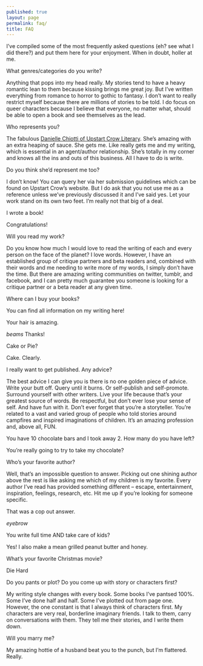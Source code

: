 ```yaml
---
published: true
layout: page
permalink: faq/
title: FAQ
---
```


I’ve compiled some of the most frequently asked questions (eh? see what I did there?) and put them here for your enjoyment. When in doubt, holler at me.



What genres/categories do you write?

Anything that pops into my head really. My stories tend to have a heavy romantic lean to them because kissing brings me great joy. But I’ve written everything from romance to horror to gothic to fantasy. I don’t want to really restrict myself because there are millions of stories to be told. I do focus on queer characters because I believe that everyone, no matter what, should be able to open a book and see themselves as the lead.



Who represents you?

The fabulous [Danielle Chiotti of Upstart Crow Literary](http://upstartcrowliterary.com/index.html). She’s amazing with an extra heaping of sauce. She gets me. Like really gets me and my writing, which is essential in an agent/author relationship. She’s totally in my corner and knows all the ins and outs of this business. All I have to do is write.



Do you think she’d represent me too?

I don’t know! You can query her via her submission guidelines which can be found on Upstart Crow’s website. But I do ask that you not use me as a reference unless we’ve previously discussed it and I’ve said yes. Let your work stand on its own two feet. I’m really not that big of a deal.



I wrote a book!

Congratulations!



Will you read my work?

Do you know how much I would love to read the writing of each and every person on the face of the planet? I love words. However, I have an established group of critique partners and beta readers and, combined with their words and me needing to write more of my words, I simply don’t have the time. But there are amazing writing communities on twitter, tumblr, and facebook, and I can pretty much guarantee you someone is looking for a critique partner or a beta reader at any given time.



Where can I buy your books?

You can find all information on my writing here!



Your hair is amazing.

*beams* Thanks!



Cake or Pie?

Cake. Clearly.



I really want to get published. Any advice?

The best advice I can give you is there is no one golden piece of advice. Write your butt off. Query until it burns. Or self-publish and self-promote. Surround yourself with other writers. Live your life because that’s your greatest source of words. Be respectful, but don’t ever lose your sense of self. And have fun with it. Don’t ever forget that you’re a storyteller. You’re related to a vast and varied group of people who told stories around campfires and inspired imaginations of children. It’s an amazing profession and, above all, FUN.



You have 10 chocolate bars and I took away 2. How many do you have left?

You’re really going to try to take my chocolate?



Who’s your favorite author?

Well, that’s an impossible question to answer. Picking out one shining author above the rest is like asking me which of my children is my favorite. Every author I’ve read has provided something different – escape, entertainment, inspiration, feelings, research, etc. Hit me up if you’re looking for someone specific.



That was a cop out answer.

*eyebrow*



You write full time AND take care of kids?

Yes! I also make a mean grilled peanut butter and honey.



What’s your favorite Christmas movie?

Die Hard



Do you pants or plot? Do you come up with story or characters first?

My writing style changes with every book. Some books I’ve pantsed 100%. Some I’ve done half and half. Some I’ve plotted out from page one. However, the one constant is that I always think of characters first. My characters are very real, borderline imaginary friends. I talk to them, carry on conversations with them. They tell me their stories, and I write them down.



Will you marry me?

My amazing hottie of a husband beat you to the punch, but I’m flattered. Really.
